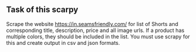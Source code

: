 ## Task of this scarpy

Scrape the website https://in.seamsfriendly.com/ for list of Shorts and corresponding title, description, price and all image urls. If a product has multiple colors, they should be included in the list. You must use scrapy for this and create output in csv and json formats.
